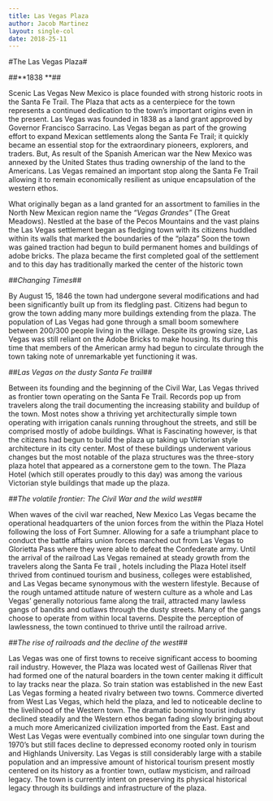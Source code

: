 ```yaml
---
title: Las Vegas Plaza 
author: Jacob Martinez
layout: single-col
date: 2018-25-11
---
```


#The Las Vegas Plaza#


##**1838 **##

Scenic Las Vegas New Mexico is place founded with strong historic roots in the Santa Fe Trail. The Plaza that acts as a centerpiece for the town represents a continued dedication to the town’s important origins even in the present. Las Vegas was founded in 1838 as a land grant approved by Governor Francisco Sarracino. Las Vegas began as part of the growing effort to expand Mexican settlements along the Santa Fe Trail; it quickly became an essential stop for the extraordinary pioneers, explorers, and traders. But, As result of the Spanish American war the New Mexico was annexed by the United States thus trading ownership of the land to the Americans. Las Vegas remained an important stop along the Santa Fe Trail allowing it to remain economically resilient as unique encapsulation of the western ethos. 

 What originally began as a land granted for an assortment to families in the North New Mexican region name the *“Vegas Grandes”* (The Great Meadows). Nestled at the base of the Pecos Mountains and the vast plains the Las Vegas settlement began as fledging town with its citizens huddled within its walls that marked the boundaries of the “plaza” Soon the town was gained traction had begun to build permanent homes and buildings of adobe bricks. The plaza became the first completed goal of the settlement and to this day has traditionally marked the center of the historic town
 
##*Changing Times*##

By August 15, 1846 the town had undergone several modifications and had been significantly built up from its fledgling past. Citizens had begun to grow the town adding many more buildings extending from the plaza. The population of Las Vegas had gone through a small boom somewhere between 200/300 people living in the village. Despite its growing size, Las Vegas was still reliant on the Adobe Bricks to make housing. Its during this time that members of the American army had begun to circulate through the town taking note of unremarkable yet functioning it was. 

##*Las Vegas on the dusty Santa Fe trail*##


Between its founding and the beginning of the Civil War, Las Vegas thrived as frontier town operating on the Santa Fe Trail. Records pop up from travelers along the trail documenting the increasing stability and buildup of the town. Most notes show a thriving yet architecturally simple town operating with irrigation canals running throughout the streets, and still be comprised mostly of adobe buildings. What is Fascinating however, is that the citizens had begun to build the plaza up taking up Victorian style architecture in its city center. Most of these buildings underwent various changes but the most notable of the plaza structures was the three-story plaza hotel that appeared as a cornerstone gem to the town. The Plaza Hotel (which still operates proudly to this day) was among the various Victorian style buildings that made up the plaza. 

##*The volatile frontier: The Civil War and the wild west*##

When waves of the civil war reached, New Mexico Las Vegas became the operational headquarters of the union forces from the within the Plaza Hotel following the loss of Fort Sumner. Allowing for a safe a triumphant place to conduct the battle affairs union forces marched out from Las Vegas to Glorietta Pass where they were able to defeat the Confederate army. 
Until the arrival of the railroad Las Vegas remained at steady growth from the travelers along the Santa Fe trail , hotels including the Plaza Hotel itself thrived from continued tourism and business, colleges were established, and Las Vegas became synonymous with the western lifestyle. Because of the rough untamed attitude nature of western culture as a whole and Las Vegas’ generally notorious fame along the trail, attracted many lawless gangs of bandits and outlaws through the dusty streets. Many of the gangs choose to operate from within local taverns. Despite the perception of lawlessness, the town continued to thrive until the railroad arrive. 

##*The rise of railroads and the decline of the west*##

Las Vegas was one of first towns to receive significant access to booming rail industry. However, the Plaza was located west of Gaillenas River that had formed one of the natural boarders in the town center making it difficult to lay tracks near the plaza. So train station was established in the new East Las Vegas forming a heated rivalry between two towns. Commerce diverted from West Las Vegas, which held the plaza, and led to noticeable decline to the livelihood of the Western town. The dramatic booming tourist industry declined steadily and the Western ethos began fading slowly bringing about a much more Americanized civilization imported from the East. East and West Las Vegas were eventually combined into one singular town during the 1970’s but still faces decline to depressed economy rooted only in tourism and Highlands University. Las Vegas is still considerably large with a stabile population and an impressive amount of historical tourism present mostly centered on its history as a frontier town, outlaw mysticism, and railroad legacy. The town is currently intent on preserving its physical historical legacy through its buildings and infrastructure of the plaza. 
